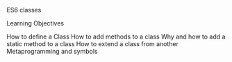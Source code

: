 ES6 classes

Learning Objectives

How to define a Class
How to add methods to a class
Why and how to add a static method to a class
How to extend a class from another
Metaprogramming and symbols
